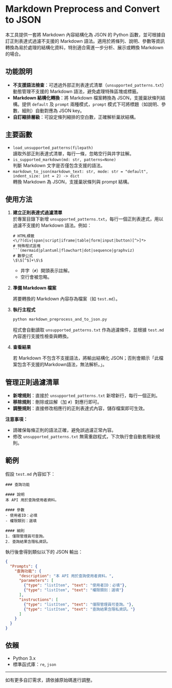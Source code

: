 # Markdown Preprocess and Convert to JSON

本工具提供一套將 Markdown 內容結構化為 JSON 的 Python 函數，並可根據自訂正則表達式過濾不支援的 Markdown 語法。適用於將條列、說明、參數等資訊轉換為易於處理的結構化資料，特別適合需進一步分析、展示或轉換 Markdown 的場合。

## 功能說明

- **不支援語法檢查**：可透過外部正則表達式清單（`unsupported_patterns.txt`）動態管理不支援的 Markdown 語法，避免處理特殊區塊或標籤。
- **Markdown 結構化轉換**：將 Markdown 檔案轉換為 JSON，支援巢狀條列結構。提供 `default` 及 `prompt` 兩種模式，`prompt` 模式下可將標題（如說明、參數、細則）自動對應為 JSON key。
- **自訂縮排層級**：可設定條列縮排的空白數，正確解析巢狀結構。

## 主要函數

- `load_unsupported_patterns(filepath)`  
  讀取外部正則表達式清單，每行一條，忽略空行與井字註解。
- `is_supported_markdown(md: str, patterns=None)`  
  判斷 Markdown 文字是否僅包含支援的語法。
- `markdown_to_json(markdown_text: str, mode: str = "default", indent_size: int = 2) -> dict`  
  轉換 Markdown 為 JSON，支援巢狀條列與 prompt 結構。

## 使用方法

1. **建立正則表達式過濾清單**  
   於專案目錄下新增 `unsupported_patterns.txt`，每行一個正則表達式，用以過濾不支援的 Markdown 語法。例如：

   ```
   # HTML標籤
   <\/?(div|span|script|iframe|table|form|input|button)[^>]*>
   # 特殊程式區塊
   ```(mermaid|plantuml|flowchart|dot|sequence|graphviz)
   # 數學公式
   \$\$[^$]+\$\$
   ```

   - 井字（`#`）開頭表示註解。
   - 空行會被忽略。

2. **準備 Markdown 檔案**

   將要轉換的 Markdown 內容存為檔案（如 `test.md`）。

3. **執行主程式**

   ```bash
   python markdown_preprocess_and_to_json.py
   ```

   程式會自動讀取 `unsupported_patterns.txt` 作為過濾條件，並根據 `test.md` 內容進行支援性檢查與轉換。

4. **查看結果**

   若 Markdown 不包含不支援語法，將輸出結構化 JSON；否則會顯示「此檔案包含不支援的Markdown語法，無法解析。」。

## 管理正則過濾清單

- **新增規則**：直接於 `unsupported_patterns.txt` 新增新行，每行一個正則。
- **移除規則**：刪除或註解（加 `#`）對應行即可。
- **調整規則**：直接修改相應行的正則表達式內容，儲存檔案即可生效。

**注意事項：**
- 請確保每條正則的語法正確，避免誤過濾正常內容。
- 修改 `unsupported_patterns.txt` 無需重啟程式，下次執行會自動套用新規則。

## 範例

假設 `test.md` 內容如下：

```
### 查詢功能

#### 說明
本 API 用於查詢使用者資料。

#### 參數
- 使用者ID：必填
- 權限類別：選填

#### 細則
1. 僅限管理員可查詢。
2. 查詢結果含隱私資訊。
```

執行後會得到類似以下的 JSON 輸出：

```json
{
  "Prompts": {
    "查詢功能": {
      "description": "本 API 用於查詢使用者資料。",
      "parameters": [
        {"type": "listItem", "text": "使用者ID：必填"},
        {"type": "listItem", "text": "權限類別：選填"}
      ],
      "instructions": [
        {"type": "listItem", "text": "僅限管理員可查詢。"},
        {"type": "listItem", "text": "查詢結果含隱私資訊。"}
      ]
    }
  }
}
```

## 依賴

- Python 3.x
- 標準函式庫：`re`, `json`

---

如有更多自訂需求，請依據原始碼進行調整。
